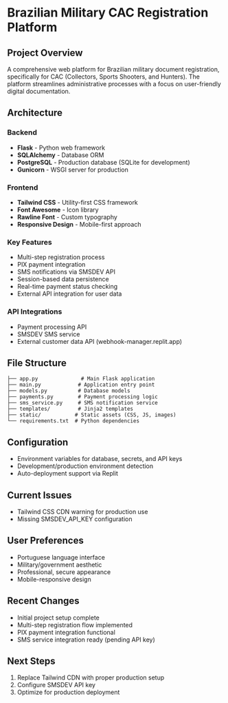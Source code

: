 # Brazilian Military CAC Registration Platform

## Project Overview
A comprehensive web platform for Brazilian military document registration, specifically for CAC (Collectors, Sports Shooters, and Hunters). The platform streamlines administrative processes with a focus on user-friendly digital documentation.

## Architecture

### Backend
- **Flask** - Python web framework
- **SQLAlchemy** - Database ORM
- **PostgreSQL** - Production database (SQLite for development)
- **Gunicorn** - WSGI server for production

### Frontend
- **Tailwind CSS** - Utility-first CSS framework
- **Font Awesome** - Icon library
- **Rawline Font** - Custom typography
- **Responsive Design** - Mobile-first approach

### Key Features
- Multi-step registration process
- PIX payment integration
- SMS notifications via SMSDEV API
- Session-based data persistence
- Real-time payment status checking
- External API integration for user data

### API Integrations
- Payment processing API
- SMSDEV SMS service
- External customer data API (webhook-manager.replit.app)

## File Structure
```
├── app.py              # Main Flask application
├── main.py            # Application entry point
├── models.py          # Database models
├── payments.py        # Payment processing logic
├── sms_service.py     # SMS notification service
├── templates/         # Jinja2 templates
├── static/           # Static assets (CSS, JS, images)
└── requirements.txt  # Python dependencies
```

## Configuration
- Environment variables for database, secrets, and API keys
- Development/production environment detection
- Auto-deployment support via Replit

## Current Issues
- Tailwind CSS CDN warning for production use
- Missing SMSDEV_API_KEY configuration

## User Preferences
- Portuguese language interface
- Military/government aesthetic
- Professional, secure appearance
- Mobile-responsive design

## Recent Changes
- Initial project setup complete
- Multi-step registration flow implemented
- PIX payment integration functional
- SMS service integration ready (pending API key)

## Next Steps
1. Replace Tailwind CDN with proper production setup
2. Configure SMSDEV API key
3. Optimize for production deployment